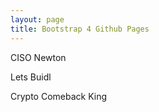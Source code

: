 ```yaml
---
layout: page
title: Bootstrap 4 Github Pages
---
```


CISO Newton 

Lets Buidl 

Crypto Comeback King